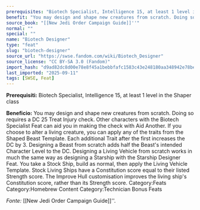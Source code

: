 ```yaml
---
prerequisites: "Biotech Specialist, Intelligence 15, at least 1 level in the Shaper class"
benefit: "You may design and shape new creatures from scratch. Doing so requires a DC 25 Treat Injury check. Other characters with the Biotech Specialist Feat can aid you in making the check with Aid Another.  If you choose to alter a living creature, you can apply any of the traits from the Shaped Beast Template. Each additional Trait after the first increases the DC by 3. Designing a Beast from scratch adds half the Beast's intended Character Level to the DC.  Designing a Living Vehicle from scratch works in much the same way as designing a Starship with the Starship Designer Feat. You take a Stock Ship, build as normal, then apply the Living Vehicle Template. Stock Living Ships have a Constitution score equal to their listed Strength score. The Improve Hull customisation improves the living ship's Constitution score, rather than its Strength score. Category:Feats Category:Homebrew Content Category:Technician Bonus Feats"
source_book: "[[New Jedi Order Campaign Guide]]''"
normal: ""
special: ""
name: "Biotech Designer"
type: "feat"
slug: "biotech-designer"
source_url: "https://swse.fandom.com/wiki/Biotech_Designer"
source_license: "CC BY-SA 3.0 (Fandom)"
import_hash: "d9ad82dc8d00e78e8f45a1bebbfafc1583c43e248180aa348942e78be2a01a13"
last_imported: "2025-09-11"
tags: [SWSE, Feat]
---
```

**Prerequisiti:** Biotech Specialist, Intelligence 15, at least 1 level in the Shaper class

**Beneficio:** You may design and shape new creatures from scratch. Doing so requires a DC 25 Treat Injury check. Other characters with the Biotech Specialist Feat can aid you in making the check with Aid Another.  If you choose to alter a living creature, you can apply any of the traits from the Shaped Beast Template. Each additional Trait after the first increases the DC by 3. Designing a Beast from scratch adds half the Beast's intended Character Level to the DC.  Designing a Living Vehicle from scratch works in much the same way as designing a Starship with the Starship Designer Feat. You take a Stock Ship, build as normal, then apply the Living Vehicle Template. Stock Living Ships have a Constitution score equal to their listed Strength score. The Improve Hull customisation improves the living ship's Constitution score, rather than its Strength score. Category:Feats Category:Homebrew Content Category:Technician Bonus Feats

*Fonte:* [[New Jedi Order Campaign Guide]]''.